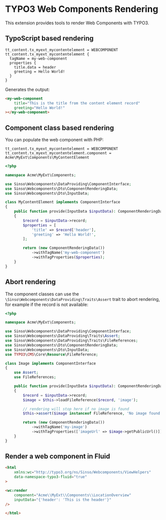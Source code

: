 # TYPO3 Web Components Rendering

This extension provides tools to render Web Components with TYPO3.

## TypoScript based rendering

```
tt_content.tx_myext_mycontentelement = WEBCOMPONENT
tt_content.tx_myext_mycontentelement {
  tagName = my-web-component
  properties {
    title.data = header
    greeting = Hello World!
  }
}
```

Generates the output:

```html
<my-web-component
    title="This is the title from the content element record"
    greeting="Hello World!"
></my-web-component>
```

## Component class based rendering

You can populate the web component with PHP:

```
tt_content.tx_myext_mycontentelement = WEBCOMPONENT
tt_content.tx_myext_mycontentelement.component = Acme\MyExt\Components\MyContentElement
```

```php
<?php

namespace Acme\MyExt\Components;

use Sinso\Webcomponents\DataProviding\ComponentInterface;
use Sinso\Webcomponents\Dto\ComponentRenderingData;
use Sinso\Webcomponents\Dto\InputData;

class MyContentElement implements ComponentInterface
{
    public function provide(InputData $inputData): ComponentRenderingData
    {
        $record = $inputData->record;
        $properties = [
            'title' => $record['header'],
            'greeting' => 'Hello World!',
        ];

        return (new ComponentRenderingData())
            ->withTagName('my-web-component')
            ->withTagProperties($properties);
    }
}
```

## Abort rendering

The component classes can use the `\Sinso\Webcomponents\DataProviding\Traits\Assert` trait to abort rendering, for example if the record is not available:

```php
<?php

namespace Acme\MyExt\Components;

use Sinso\Webcomponents\DataProviding\ComponentInterface;
use Sinso\Webcomponents\DataProviding\Traits\Assert;
use Sinso\Webcomponents\DataProviding\Traits\FileReferences;
use Sinso\Webcomponents\Dto\ComponentRenderingData;
use Sinso\Webcomponents\Dto\InputData;
use TYPO3\CMS\Core\Resource\FileReference;

class Image implements ComponentInterface
{
    use Assert;
    use FileReferences;

    public function provide(InputData $inputData): ComponentRenderingData
    {
        $record = $inputData->record;
        $image = $this->loadFileReference($record, 'image');

        // rendering will stop here if no image is found
        $this->assert($image instanceof FileReference, 'No image found for record ' . $record['uid']);

        return (new ComponentRenderingData())
            ->withTagName('my-image')
            ->withTagProperties(['imageUrl' => $image->getPublicUrl()]);
    }
}
```

## Render a web component in Fluid

```html
<html
    xmlns:wc="http://typo3.org/ns/Sinso/Webcomponents/ViewHelpers"
    data-namespace-typo3-fluid="true"
>

<wc:render
    component="Acme\\MyExt\\Components\\LocationOverview"
    inputData="{'header': 'This is the header'}"
/>

</html>
```
